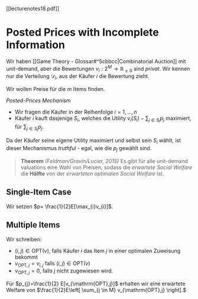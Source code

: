 [[lecturenotes18.pdf]]

# Posted Prices with Incomplete Information

Wir haben [[Game Theory - Glossar#^5cbbcc|Combinatorial Auction]] mit unit-demand, aber die Bewertungen $v_{i}: 2^{M} \to \mathbb{R}_{\geq 0}$ sind *privat*. Wir kennen nur die Verteilung $\mathcal{D}_{i}$, aus der Käufer $i$ die Bewertung zieht.

Wir wollen Preise für die $m$ Items finden.

*Posted-Prices Mechanism*
- Wir fragen die Käufer in der Reihenfolge $i=1,\dots,n$
- Käufer $i$ kauft dasjenige $S_{i}$, welches die Utility $v_{i}(S_{i})-\sum_{j \in S_{i}}p_{j}$ maximiert, für $\sum_{j \in S_{i}}p_{j}$.

Da der Käufer seine eigene Utility maximiert und selbst sein $S_{i}$ wählt, ist dieser Mechanismus *truthful* - egal, wie die $p_{j}$ gewählt sind.

> **Theorem** *(Feldman/Gravin/Lucier, 2015)*
> Es gibt für alle unit-demand valuations eine Wahl von Preisen, sodass die *erwartete Social Welfare* die **Hälfte** von der *erwarteten optimalen Social Welfare* ist.

## Single-Item Case

Wir setzen $p= \frac{1}{2}E[\max_{i}v_{i}]$.

## Multiple Items

Wir schreiben:
- $(i,j) \in \mathrm{OPT}(v)$, falls Käufer $i$ das Item $j$ in einer optimalen Zuweisung bekommt
- $v_{\mathrm{OPT},j}=v_{i,j}$ falls $(i,j) \in \mathrm{OPT}(v)$
- $v_{\mathrm{OPT},j}=0$, falls $j$ nicht zugewiesen wird.

Für $p_{j}=\frac{1}{2} E[v_{\mathrm{OPT},j}]$ erhalten wir eine erwartete Welfare von $\frac{1}{2}E\left[ \sum_{j \in M} v_{\mathrm{OPT},j} \right].$


